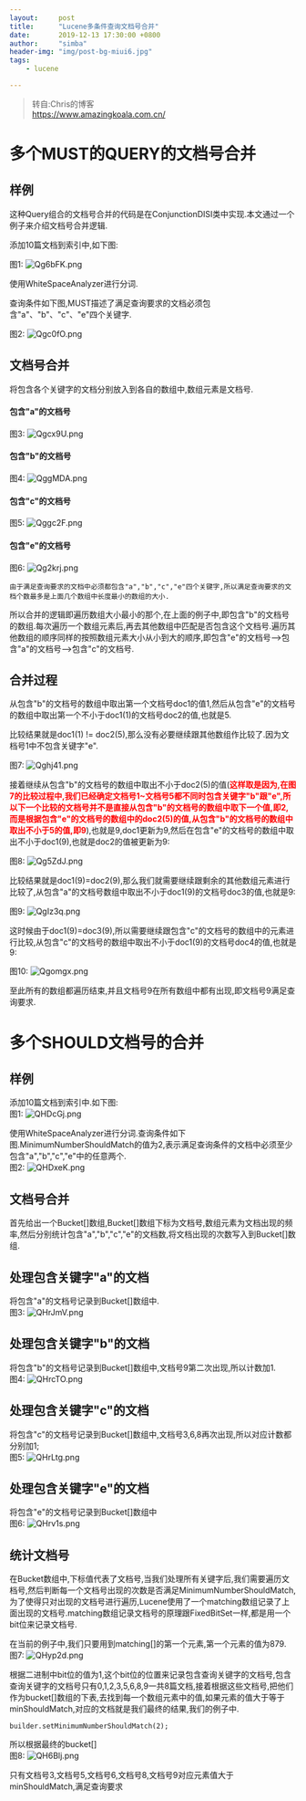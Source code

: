 ```yaml
---
layout:     post
title:      "Lucene多条件查询文档号合并"
date:       2019-12-13 17:30:00 +0800
author:     "simba"
header-img: "img/post-bg-miui6.jpg"
tags:
    - lucene

---
```


> 转自:Chris的博客<br>
  https://www.amazingkoala.com.cn/


#	多个MUST的QUERY的文档号合并

##	样例

这种Query组合的文档号合并的代码是在ConjunctionDISI类中实现.本文通过一个例子来介绍文档号合并逻辑.

添加10篇文档到索引中,如下图:

图1:
![Qg6bFK.png](https://s2.ax1x.com/2019/12/13/Qg6bFK.png)

使用WhiteSpaceAnalyzer进行分词.

查询条件如下图,MUST描述了满足查询要求的文档必须包含"a"、"b"、"c"、"e"四个关键字.

图2:
![Qgc0fO.png](https://s2.ax1x.com/2019/12/13/Qgc0fO.png)


##	文档号合并

将包含各个关键字的文档分别放入到各自的数组中,数组元素是文档号.

####	包含"a"的文档号
图3:
![Qgcx9U.png](https://s2.ax1x.com/2019/12/13/Qgcx9U.png)


####	包含"b"的文档号
图4:
![QggMDA.png](https://s2.ax1x.com/2019/12/13/QggMDA.png)


####	包含"c"的文档号
图5:
![Qggc2F.png](https://s2.ax1x.com/2019/12/13/Qggc2F.png)


####	包含"e"的文档号
图6:
![Qg2krj.png](https://s2.ax1x.com/2019/12/13/Qg2krj.png)


`由于满足查询要求的文档中必须都包含"a","b","c","e"四个关键字,所以满足查询要求的文档个数最多是上面几个数组中长度最小的数组的大小.`

所以合并的逻辑即遍历数组大小最小的那个,在上面的例子中,即包含"b"的文档号的数组.每次遍历一个数组元素后,再去其他数组中匹配是否包含这个文档号.遍历其他数组的顺序同样的按照数组元素大小从小到大的顺序,即包含"e"的文档号-->包含"a"的文档号-->包含"c"的文档号.


##	合并过程

从包含"b"的文档号的数组中取出第一个文档号doc1的值1,然后从包含"e"的文档号的数组中取出第一个不小于doc1(1)的文档号doc2的值,也就是5.

比较结果就是doc1(1) != doc2(5),那么没有必要继续跟其他数组作比较了.因为文档号1中不包含关键字"e".

图7:
![Qghj41.png](https://s2.ax1x.com/2019/12/13/Qghj41.png)

接着继续从包含"b"的文档号的数组中取出不小于doc2(5)的值(**<font color="red">这样取是因为,在图7的比较过程中,我们已经确定文档号1~文档号5都不同时包含关键字"b"跟"e",所以下一个比较的文档号并不是直接从包含"b"的文档号的数组中取下一个值,即2,而是根据包含"e"的文档号的数组中的doc2(5)的值,从包含"b"的文档号的数组中取出不小于5的值,即9</font>**),也就是9,doc1更新为9,然后在包含"e"的文档号的数组中取出不小于doc1(9),也就是doc2的值被更新为9:

图8:
![Qg5ZdJ.png](https://s2.ax1x.com/2019/12/13/Qg5ZdJ.png)

比较结果就是doc1(9)=doc2(9),那么我们就需要继续跟剩余的其他数组元素进行比较了,从包含"a"的文档号数组中取出不小于doc1(9)的文档号doc3的值,也就是9:

图9:
![QgIz3q.png](https://s2.ax1x.com/2019/12/13/QgIz3q.png)

这时候由于doc1(9)=doc3(9),所以需要继续跟包含"c"的文档号的数组中的元素进行比较,从包含"c"的文档号的数组中取出不小于doc1(9)的文档号doc4的值,也就是9:

图10:
![Qgomgx.png](https://s2.ax1x.com/2019/12/13/Qgomgx.png)

至此所有的数组都遍历结束,并且文档号9在所有数组中都有出现,即文档号9满足查询要求.




#	多个SHOULD文档号的合并

##	样例

添加10篇文档到索引中.如下图:  
图1:
![QHDcGj.png](https://s2.ax1x.com/2019/12/18/QHDcGj.png)

使用WhiteSpaceAnalyzer进行分词.查询条件如下图.MinimumNumberShouldMatch的值为2,表示满足查询条件的文档中必须至少包含"a","b","c","e"中的任意两个.  
图2:
![QHDxeK.png](https://s2.ax1x.com/2019/12/18/QHDxeK.png)

##	文档号合并

首先给出一个Bucket[]数组,Bucket[]数组下标为文档号,数组元素为文档出现的频率,然后分别统计包含"a","b","c","e"的文档数,将文档出现的次数写入到Bucket[]数组.

##	处理包含关键字"a"的文档

将包含"a"的文档号记录到Bucket[]数组中.  
图3:
![QHrJmV.png](https://s2.ax1x.com/2019/12/18/QHrJmV.png)

##	处理包含关键字"b"的文档

将包含"b"的文档号记录到Bucket[]数组中,文档号9第二次出现,所以计数加1.  
图4:
![QHrcTO.png](https://s2.ax1x.com/2019/12/18/QHrcTO.png)

##	处理包含关键字"c"的文档

将包含"c"的文档号记录到Bucket[]数组中,文档号3,6,8再次出现,所以对应计数都分别加1;  
图5:
![QHrLtg.png](https://s2.ax1x.com/2019/12/18/QHrLtg.png)

##	处理包含关键字"e"的文档

将包含"e"的文档号记录到Bucket[]数组中  
图6:
![QHrv1s.png](https://s2.ax1x.com/2019/12/18/QHrv1s.png)

##	统计文档号

在Bucket数组中,下标值代表了文档号,当我们处理所有关键字后,我们需要遍历文档号,然后判断每一个文档号出现的次数是否满足MinimumNumberShouldMatch,为了使得只对出现的文档号进行遍历,Lucene使用了一个matching数组记录了上面出现的文档号.matching数组记录文档号的原理跟FixedBitSet一样,都是用一个bit位来记录文档号.

在当前的例子中,我们只要用到matching[]的第一个元素,第一个元素的值为879.  
图7:
![QHyp2d.png](https://s2.ax1x.com/2019/12/18/QHyp2d.png)

根据二进制中bit位的值为1,这个bit位的位置来记录包含查询关键字的文档号,包含查询关键字的文档号只有0,1,2,3,5,6,8,9一共8篇文档,接着根据这些文档号,把他们作为bucket[]数组的下表,去找到每一个数组元素中的值,如果元素的值大于等于minShouldMatch,对应的文档就是我们最终的结果,我们的例子中.  
```
builder.setMinimumNumberShouldMatch(2);
```

所以根据最终的bucket[]  
图8:
![QH6Blj.png](https://s2.ax1x.com/2019/12/18/QH6Blj.png)

只有文档号3,文档号5,文档号6,文档号8,文档号9对应元素值大于minShouldMatch,满足查询要求